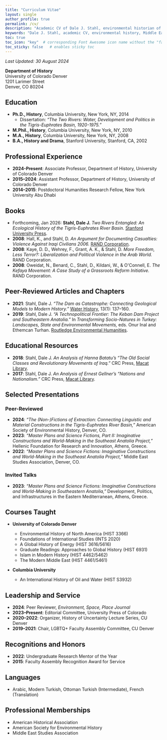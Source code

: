 ```yaml
---
title: "Curriculum Vitae"
layout: single
author_profile: true
permalink: /cv/
description: "Academic CV of Dale J. Stahl, environmental historian of the modern Middle East. Includes education, publications, teaching, talks, and professional service."
keywords: "Dale J. Stahl, academic CV, environmental history, Middle East history, water politics, Iraq, Syria, Turkey, history of technology, university teaching, Columbia University, University of Colorado Denver, environmental historian"
toc: true
toc_icon: "key"  # corresponding Font Awesome icon name without the "fa" prefix
toc_sticky: false   # enables sticky toc
---
```


_Last Updated: 30 August 2024_  

**Department of History**  
University of Colorado Denver  
1201 Larimer Street  
Denver, CO 80204


## Education  
- **Ph.D., History**, Columbia University, New York, NY, 2014  
  - Dissertation: *“The Two Rivers: Water, Development and Politics in the Tigris-Euphrates Basin, 1920-1975.”*  
- **M.Phil., History**, Columbia University, New York, NY, 2010  
- **M.A., History**, Columbia University, New York, NY, 2008  
- **B.A., History and Drama**, Stanford University, Stanford, CA, 2002  


## Professional Experience  
- **2024-Present**: Associate Professor, Department of History, University of Colorado Denver
- **2015–2024**: Assistant Professor, Department of History, University of Colorado Denver  
- **2014–2015**: Postdoctoral Humanities Research Fellow, New York University Abu Dhabi  


## Books  
- Forthcoming, Jan 2026: **Stahl, Dale J.** *Two Rivers Entangled: An Ecological History of the Tigris-Euphrates River Basin.* [Stanford University Press](https://www.sup.org/books/middle-east-studies/two-rivers-entangled).  
- **2008**: Hall, K., and Stahl, D. *An Argument for Documenting Casualties: Violence Against Iraqi Civilians 2006.* [RAND Corporation](https://www.rand.org/pubs/authors/s/stahl_dale.html).  
- **2008**: Kaye, D. D., Wehrey, F., Grant, A. K., & Stahl, D. *More Freedom, Less Terror?: Liberalization and Political Violence in the Arab World.* RAND Corporation.  
- **2008**: Oweidat, N., Benard, C., Stahl, D., Kildani, W., & O'Connell, E. *The Kefaya Movement: A Case Study of a Grassroots Reform Initiative.* RAND Corporation.  


## Peer-Reviewed Articles and Chapters  
- **2021**: Stahl, Dale J. *“The Dam as Catastrophe: Connecting Geological Models to Modern History.”* [Water History](https://link.springer.com/article/10.1007/s12685-021-00278-4), 13(1): 137–160.  
- **2019**: Stahl, Dale J. *“A Technopolitical Frontier: The Keban Dam Project and Southeastern Anatolia.”* In *Transforming Socio-Natures in Turkey: Landscapes, State and Environmental Movements,* eds. Onur Inal and Ethemcan Turhan. [Routledge Environmental Humanities](https://www.routledge.com/Transforming-Socio-Natures-in-Turkey-Landscapes-State-and-Environmental-Movements/Inal-Turhan/p/book/9780367785741?srsltid=AfmBOoq7tsJdERo-uUlRmuMVSH--xp7bNLfxrB0enJ8UKLoIvZrRtmnQ).  


## Educational Resources  
- **2018**: Stahl, Dale J. *An Analysis of Hanna Batatu’s “The Old Social Classes and Revolutionary Movements of Iraq.”* CRC Press, [Macat Library](https://www.routledge.com/An-Analysis-of-Hanna-Batatus-The-Old-Social-Classes-and-the-Revolutionary-Movements-of-Iraq/Stahl/p/book/9781912128457).  
- **2017**: Stahl, Dale J. *An Analysis of Ernest Gellner’s “Nations and Nationalism.”* CRC Press, [Macat Library](https://www.routledge.com/An-Analysis-of-Ernest-Gellners-Nations-and-Nationalism/Stahl/p/book/9781912127306?srsltid=AfmBOoplzW-DbeZg9gh8x8sVTXn1EywDARH8kVPQpPpksLblCgUD0b3A).  


## Selected Presentations  
### Peer-Reviewed  
- **2024**: *“The (Non-)Fictions of Extraction: Connecting Linguistic and Material Constructions in the Tigris-Euphrates River Basin,”* American Society of Environmental History, Denver, CO.  
- **2023**: *“Master Plans and Science Fictions, Part II: Imaginative Constructions and World-Making in the Southeast Anatolia Project,”* Hellenic Foundation for Research and Innovation, Athens, Greece.  
- **2022**: *“Master Plans and Science Fictions: Imaginative Constructions and World-Making in the Southeast Anatolia Project,”* Middle East Studies Association, Denver, CO.  

### Invited Talks  
- **2023**: *“Master Plans and Science Fictions: Imaginative Constructions and World-Making in Southeastern Anatolia,”* Development, Politics, and Infrastructures in the Eastern Mediterranean, Athens, Greece.  


## Courses Taught  
- **University of Colorado Denver**  
  - Environmental History of North America (HIST 3366)  
  - Foundations of International Studies (INTS 2020)  
  - A Global History of Energy (HIST 3616/5616)  
  - Graduate Readings: Approaches to Global History (HIST 6931)  
  - Islam in Modern History (HIST 4462/5462)  
  - The Modern Middle East (HIST 4461/5461)  

- **Columbia University**  
  - An International History of Oil and Water (HIST S3932)  


## Leadership and Service  
- **2024**: Peer Reviewer, *Environment, Space, Place Journal*  
- **2023–Present**: Editorial Committee, University Press of Colorado  
- **2020–2022**: Organizer, History of Uncertainty Lecture Series, CU Denver  
- **2019–2021**: Chair, LGBTQ+ Faculty Assembly Committee, CU Denver  


## Recognitions and Honors  
- **2022**: Undergraduate Research Mentor of the Year  
- **2015**: Faculty Assembly Recognition Award for Service  


## Languages  
- Arabic, Modern Turkish, Ottoman Turkish (Intermediate), French (Translation)  


## Professional Memberships  
- American Historical Association  
- American Society for Environmental History  
- Middle East Studies Association  
